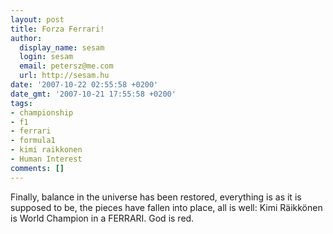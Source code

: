 ```yaml
---
layout: post
title: Forza Ferrari!
author:
  display_name: sesam
  login: sesam
  email: petersz@me.com
  url: http://sesam.hu
date: '2007-10-22 02:55:58 +0200'
date_gmt: '2007-10-21 17:55:58 +0200'
tags:
- championship
- f1
- ferrari
- formula1
- kimi raikkonen
- Human Interest
comments: []
---
```


Finally, balance in the universe has been restored, everything is as it is supposed to be, the pieces have fallen into place, all is well: Kimi Räikkönen is World Champion in a FERRARI. God is red.
